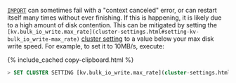[`IMPORT`](import.html) can sometimes fail with a "context canceled" error, or can restart itself many times without ever finishing. If this is happening, it is likely due to a high amount of disk contention. This can be mitigated by setting the `[kv.bulk_io_write.max_rate](cluster-settings.html#setting-kv-bulk_io_write-max_rate)` [cluster setting](cluster-settings.html) to a value below your max disk write speed. For example, to set it to 10MB/s, execute:

{% include_cached copy-clipboard.html %}
~~~ sql
> SET CLUSTER SETTING [kv.bulk_io_write.max_rate](cluster-settings.html#setting-kv-bulk_io_write-max_rate) = '10MB';
~~~
